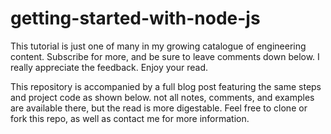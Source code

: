 # getting-started-with-node-js

This tutorial is just one of many in my growing catalogue of engineering content. Subscribe for more, and be sure to leave comments down below. I really appreciate the feedback. Enjoy your read.

This repository is accompanied by a full blog post featuring the same steps and project code as shown below. not all notes, comments, and examples are available there, but the read is more digestable. Feel free to clone or fork this repo, as well as contact me for more information.
